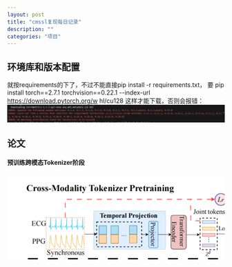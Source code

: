 ```yaml
---
layout: post
title: "cmssl复现每日记录"
description: ""
categories: "项目"
---
```

## 环境库和版本配置
就按requirements的下了，不过不能直接pip install -r requirements.txt，
要 pip install torch==2.7.1 torchvision==0.22.1 --index-url https://download.pytorch.org/w
hl/cu128 这样才能下载，否则会报错：![alt text](/images/posts/论文项目/requirement.png)

## 论文
#### 预训练跨模态Tokenizer阶段
![alt text](/images/posts/论文项目/cmsslpatching.png)